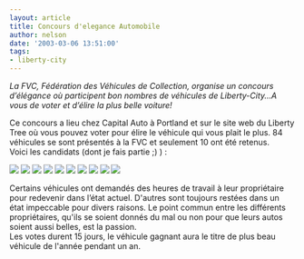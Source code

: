 ```yaml
---
layout: article
title: Concours d'elegance Automobile
author: nelson
date: '2003-03-06 13:51:00'
tags:
- liberty-city
---
```


_La FVC, Fédération des Véhicules de Collection, organise un concours d’élégance où participent bon nombres de véhicules de Liberty-City...A vous de voter et d’élire la plus belle voiture!_

Ce concours a lieu chez Capital Auto à Portland et sur le site web du Liberty Tree où vous pouvez voter pour élire le véhicule qui vous plait le plus. 84 véhicules se sont présentés à la FVC et seulement 10 ont été retenus.  
Voici les candidats (dont je fais partie ;) ) :

![](/content/images/2016/07/Camaro.jpg)
![](/content/images/2016/07/Challenger.jpg)
![](/content/images/2016/07/fsscr001.jpg)
![](/content/images/2016/07/fsscr003.jpg)
![](/content/images/2016/07/fsscr005.jpg)
![](/content/images/2016/07/fsscr008.jpg)
![](/content/images/2016/07/fsscr010.jpg)
![](/content/images/2016/07/Hemi102.jpg)
![](/content/images/2016/07/Torino5.jpg)
![](/content/images/2016/07/lebaron.jpg)

Certains véhicules ont demandés des heures de travail à leur propriétaire pour redevenir dans l’état actuel. D'autres sont toujours restées dans un état impeccable pour divers raisons. Le point commun entre les différents propriétaires, qu'ils se soient donnés du mal ou non pour que leurs autos soient aussi belles, est la passion.  
Les votes durent 15 jours, le véhicule gagnant aura le titre de plus beau véhicule de l'année pendant un an.